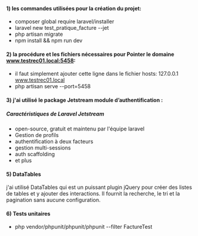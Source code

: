 

#### 1) les commandes utilisées pour la création du projet:

- composer global require laravel/installer
- laravel new test_pratique_facture --jet
- php artisan migrate
- npm install && npm run dev

#### 2) la procédure et les fichiers nécessaires pour Pointer le domaine www.testrec01.local:5458:

- il faut simplement ajouter cette ligne dans le fichier hosts: 127.0.0.1      www.testrec01.local
- php artisan serve --port=5458

#### 3) j'ai utilisé le package Jetstream module d’authentification :
##### Caractéristiques de Laravel Jetstream

- open-source, gratuit et maintenu par l'équipe laravel
-  Gestion de profils
-  authentification à deux facteurs
-  gestion multi-sessions
-  auth scaffolding
-  et plus

#### 5) DataTables
j'ai utilisé DataTables qui est un puissant plugin jQuery pour créer des listes de tables et y ajouter des interactions. 
Il fournit la recherche, le tri et la pagination sans aucune configuration.

#### 6) Tests unitaires 
- php vendor/phpunit/phpunit/phpunit --filter FactureTest